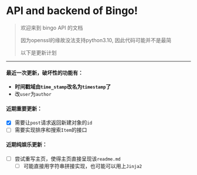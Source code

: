 # API and backend of Bingo!

> 欢迎来到 bingo API 的文档
>
> 因为openssl的缘故没法支持python3.10,
> 因此代码可能并不是最简
>
> 以下是更新计划

---

#### 最近一次更新，破坏性的功能有：

- **时间戳域由`time_stamp`改名为`timestamp`了**
- 改`user`为`author`

#### 近期重要更新：

- [x] 需要让`post`请求返回新建对象的`id`
- [ ] 需要实现排序和搜索`Item`的接口

#### 近期纯娱乐更新：

- [ ] 尝试重写主页，使得主页直接呈现该`readme.md`
    - [ ] 可能直接用字符串拼接实现，也可能可以用上`Jinja2`